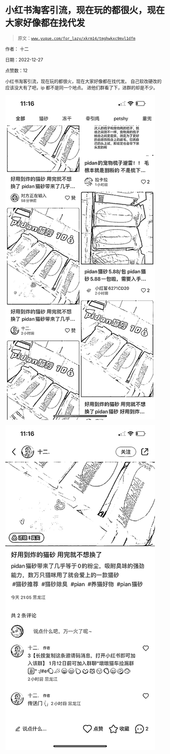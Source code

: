 # 小红书淘客引流，现在玩的都很火，现在大家好像都在找代发

> 原文：[`www.yuque.com/for_lazy/xkrm14/tmghwkxc9mvl1dfm`](https://www.yuque.com/for_lazy/xkrm14/tmghwkxc9mvl1dfm)



作者： 十二 

日期：2022-12-27 

点赞数：12 

小红书淘客引流，现在玩的都很火，现在大家好像都在找代发。 自己软改硬改的应该没大有了吧，ip 都不是同一个地点。 进他们群看了下，进群的却是不少。 

![](img/01268e4a63330ac8dd6363a7a5648bad.png) 

![](img/29d7c6d9bbe4e6aa284eeb0954931fe1.png) 


